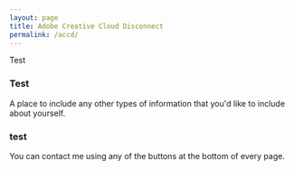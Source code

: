 ```yaml
---
layout: page
title: Adobe Creative Cloud Disconnect
permalink: /accd/
---
```


Test

### Test

A place to include any other types of information that you'd like to include about yourself.

### test

You can contact me using any of the buttons at the bottom of every page.
